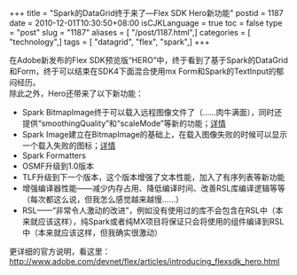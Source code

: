 +++
title = "Spark的DataGrid终于来了—Flex SDK Hero新功能"
postid = 1187
date = 2010-12-01T10:30:50+08:00
isCJKLanguage = true
toc = false
type = "post"
slug = "1187"
aliases = [ "/post/1187.html",]
categories = [ "technology",]
tags = [ "datagrid", "flex", "spark",]
+++


在Adobe新发布的Flex
SDK预览版“HERO”中，终于看到了基于Spark的DataGrid和Form，终于可以结束在SDK4下面混合使用mx
Form和Spark的TextInput的郁闷经历。  
除此之外，Hero还带来了以下新功能：

-   Spark
    BitmapImage终于可以载入远程图像文件了（……肉牛满面），同时还提供“smoothingQuality”和“scaleMode”等新的功能；[详情](http://opensource.adobe.com/wiki/display/flexsdk/Spark+Image)
-   Spark
    Image建立在BitmapImage的基础上，在载入图像失败的时候可以显示一个载入失败的图标；[详情](http://opensource.adobe.com/wiki/display/flexsdk/Spark+Image)
-   Spark Formatters
-   OSMF升级到1.0版本
-   TLF升级到下一个版本，这个版本增强了文本性能，加入了有序列表等新功能
-   增强编译器性能——减少内存占用、降低编译时间、改善RSL库编译逻辑等等（每次都这么说，但我怎么感觉越来越慢……）
-   RSL——“非常令人激动的改进”，例如没有使用过的库不会包含在RSL中（本来就应该这样），纯Spark或者纯MX项目将保证只会将使用的组件编译到RSL中（本来就应该这样，但我确实很激动）

更详细的官方说明，看这里：<http://www.adobe.com/devnet/flex/articles/introducing_flexsdk_hero.html>

